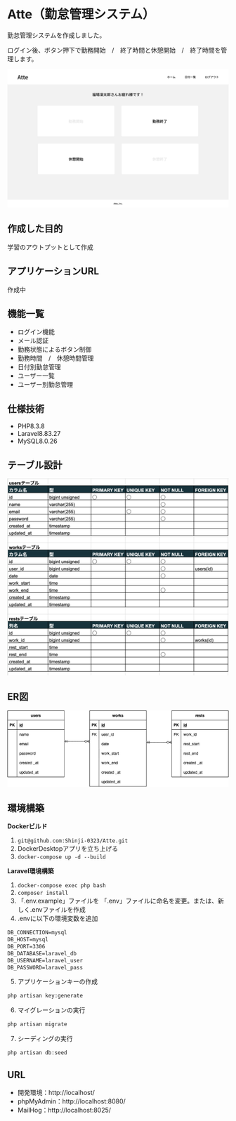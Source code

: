 # Atte（勤怠管理システム）

勤怠管理システムを作成しました。

ログイン後、ボタン押下で勤務開始　/　終了時間と休憩開始　/　終了時間を管理します。

![alt text](stamp.png)

## 作成した目的

学習のアウトプットとして作成

## アプリケーションURL

作成中

## 機能一覧
- ログイン機能
- メール認証
- 勤務状態によるボタン制御
- 勤務時間　/　休憩時間管理
- 日付別勤怠管理
- ユーザー一覧
- ユーザー別勤怠管理



## 仕様技術
- PHP8.3.8
- Laravel8.83.27
- MySQL8.0.26



## テーブル設計
![alt text](<スクリーンショット 2024-08-19 17.48.57.png>)



## ER図
![alt](Atte.png)



## 環境構築
**Dockerビルド**
1. `git@github.com:Shinji-0323/Atte.git`
2. DockerDesktopアプリを立ち上げる
3. `docker-compose up -d --build`



**Laravel環境構築**
1. `docker-compose exec php bash`
2. `composer install`
3. 「.env.example」ファイルを 「.env」ファイルに命名を変更。または、新しく.envファイルを作成
4. .envに以下の環境変数を追加
``` text
DB_CONNECTION=mysql
DB_HOST=mysql
DB_PORT=3306
DB_DATABASE=laravel_db
DB_USERNAME=laravel_user
DB_PASSWORD=laravel_pass
```
5. アプリケーションキーの作成
``` bash
php artisan key:generate
```

6. マイグレーションの実行
``` bash
php artisan migrate
```

7. シーディングの実行
``` bash
php artisan db:seed
```


## URL
- 開発環境：http://localhost/
- phpMyAdmin：http://localhost:8080/
- MailHog：http://localhost:8025/